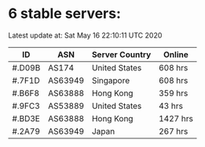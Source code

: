 # 6 stable servers:

Latest update at: Sat May 16 22:10:11 UTC 2020

| ID | ASN | Server Country | Online |
| -- | --- | -------------- | ------ |
| #.D09B | AS174 | United States | 608 hrs |
| #.7F1D | AS63949 | Singapore | 608 hrs |
| #.B6F8 | AS63888 | Hong Kong | 359 hrs |
| #.9FC3 | AS53889 | United States | 43 hrs |
| #.BD3E | AS63888 | Hong Kong | 1427 hrs |
| #.2A79 | AS63949 | Japan | 267 hrs |


